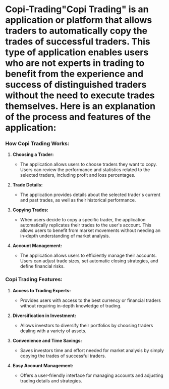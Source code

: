 # Copi-Trading"Copi Trading" is an application or platform that allows traders to automatically copy the trades of successful traders. This type of application enables users who are not experts in trading to benefit from the experience and success of distinguished traders without the need to execute trades themselves. Here is an explanation of the process and features of the application:

### How Copi Trading Works:

1. **Choosing a Trader:**
   - The application allows users to choose traders they want to copy. Users can review the performance and statistics related to the selected traders, including profit and loss percentages.

2. **Trade Details:**
   - The application provides details about the selected trader's current and past trades, as well as their historical performance.

3. **Copying Trades:**
   - When users decide to copy a specific trader, the application automatically replicates their trades to the user's account. This allows users to benefit from market movements without needing an in-depth understanding of market analysis.

4. **Account Management:**
   - The application allows users to efficiently manage their accounts. Users can adjust trade sizes, set automatic closing strategies, and define financial risks.

### Copi Trading Features:

1. **Access to Trading Experts:**
   - Provides users with access to the best currency or financial traders without requiring in-depth knowledge of trading.

2. **Diversification in Investment:**
   - Allows investors to diversify their portfolios by choosing traders dealing with a variety of assets.

3. **Convenience and Time Savings:**
   - Saves investors time and effort needed for market analysis by simply copying the trades of successful traders.

4. **Easy Account Management:**
   - Offers a user-friendly interface for managing accounts and adjusting trading details and strategies.


